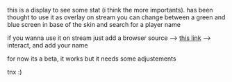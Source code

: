 this is a display to see some stat (i think the more importants).
has been thought to use it as overlay on stream
you can change between a green and blue screen in base of the skin
and search for a player name 

if you wanna use it on stream just add a browser source --> <a href='https://stupendous-souffle-bd0936.netlify.app/'>this link</a>
--> interact, and add your name 

for now its a beta, it works but it needs some adjustements

tnx :) 
